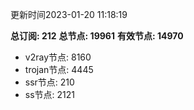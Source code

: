 更新时间2023-01-20 11:18:19

**总订阅: 212**
**总节点: 19961**
**有效节点: 14970**
- v2ray节点: 8160
- trojan节点: 4445
- ssr节点: 210
- ss节点: 2121

